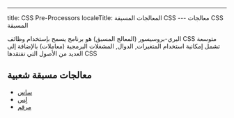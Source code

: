 ---
title: CSS Pre-Processors
localeTitle: المعالجات المسبقة CSS
--- معالجات CSS المسبقة 

البري-بروسيسور (المعالج المسبق) هو برنامج يسمح بإستخدام وظائف CSS متوسعة تشمل إمكانية استخدام المتغيرات, الدوال, المشغلات البرمجية (معاملات) بالإضافة إلى العديد من الأصول التي تفتقدها CSS

## معالجات مسبقة شعبية

*   [ساس](http://sass-lang.com)
*   [لٍس](http://lesscss.org)
*   [مرقم](http://stylus-lang.com)
